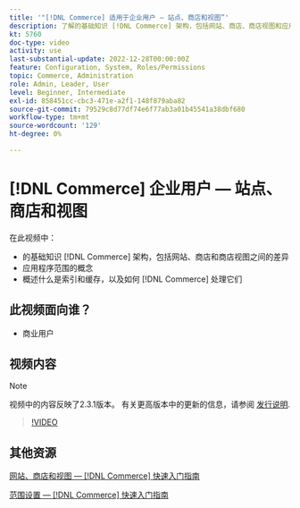 ```yaml
---
title: '"[!DNL Commerce] 适用于企业用户 — 站点、商店和视图”'
description: 了解的基础知识 [!DNL Commerce] 架构，包括网站、商店、商店视图和应用程序范围之间的差异。 了解索引和缓存。
kt: 5760
doc-type: video
activity: use
last-substantial-update: 2022-12-28T00:00:00Z
feature: Configuration, System, Roles/Permissions
topic: Commerce, Administration
role: Admin, Leader, User
level: Beginner, Intermediate
exl-id: 858451cc-cbc3-471e-a2f1-148f879aba82
source-git-commit: 79529c8d77df74e6f77ab3a01b45541a38dbf680
workflow-type: tm+mt
source-wordcount: '129'
ht-degree: 0%

---
```


# [!DNL Commerce] 企业用户 — 站点、商店和视图

在此视频中：

- 的基础知识 [!DNL Commerce] 架构，包括网站、商店和商店视图之间的差异
- 应用程序范围的概念
- 概述什么是索引和缓存，以及如何 [!DNL Commerce] 处理它们

## 此视频面向谁？

- 商业用户

## 视频内容

>[!NOTE]
>
>视频中的内容反映了2.3.1版本。 有关更高版本中的更新的信息，请参阅 [发行说明](https://experienceleague.adobe.com/docs/commerce-operations/release/notes/overview.html).

>[!VIDEO](https://video.tv.adobe.com/v/35945?quality=12&learn=on)

## 其他资源

[网站、商店和视图 —  [!DNL Commerce] 快速入门指南](https://experienceleague.adobe.com/docs/commerce-admin/start/setup/websites-stores-views.html)

[范围设置 —  [!DNL Commerce] 快速入门指南](https://experienceleague.adobe.com/docs/commerce-admin/start/setup/websites-stores-views.html#scope-settings)
